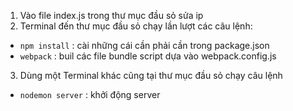 1. Vào file index.js trong thư mục đầu sỏ sửa ip
2. Terminal đến thư mục đầu sỏ chạy lần lượt các câu lệnh:
  - `npm install` : cài những cái cần phải cần trong package.json
  - `webpack` : buil các file bundle script dựa vào webpack.config.js
3. Dùng một Terminal khác cũng tại thư mục đầu sỏ chạy câu lệnh
  - `nodemon server` : khởi động server
